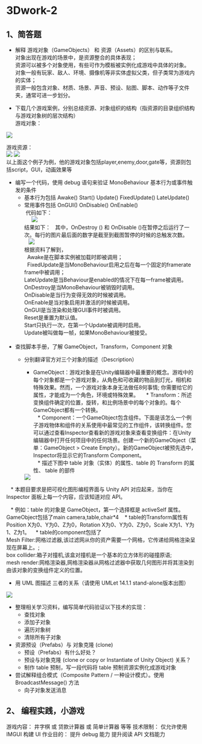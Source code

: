 # 3Dwork-2
## 1、简答题
* 解释 游戏对象（GameObjects） 和 资源（Assets）的区别与联系。  
 对象出现在游戏的场景中，是资源整合的具体表现；  
 资源可以被多个对象使用，有些可作为模板被实例化成游戏中具体的对象。  
 对象一般有玩家、敌人、环境、摄像机等非实体虚拟父类，但子类常为游戏内的实体；  
 资源一般包含对象、材质、场景、声音、预设、贴图、脚本、动作等子文件夹，通常可进一步划分。


* 下载几个游戏案例，分别总结资源、对象组织的结构（指资源的目录组织结构与游戏对象树的层次结构）<br/>
游戏对象：
 <img src="http://imglf6.nosdn.127.net/img/aHBnT05NNXVUK2hnRGlBZWVOQ2k2bkpKdlZGMXhQQlRDUzBvajlyNDRFenpNRFZDTUFsRldRPT0.jpg?imageView&thumbnail=500x0&quality=96&stripmeta=0&type=jpg"  />  
 
 游戏资源：  
 <img src="http://imglf3.nosdn.127.net/img/aHBnT05NNXVUK2hnRGlBZWVOQ2k2a1U2VXI1VGFoV25CWFRNWFk1Q2VGa09xaXhXOGpqbG9nPT0.jpg?imageView&thumbnail=500x0&quality=96&stripmeta=0&type=jpg"  />
  <img src="http://imglf4.nosdn.127.net/img/aHBnT05NNXVUK2hnRGlBZWVOQ2k2aHY1VmRnTXY2S2hodHZ0djVPbk1FYVNEZ0daRmFrd2N3PT0.jpg?imageView&thumbnail=500x0&quality=96&stripmeta=0&type=jpg"  />  
 以上面这个例子为例，他的游戏对象包括player,enemy,door,gate等，资源则包括script，GUI，动画效果等  
 

* 编写一个代码，使用 debug 语句来验证 MonoBehaviour 基本行为或事件触发的条件
  * 基本行为包括 Awake() Start() Update() FixedUpdate() LateUpdate()
  * 常用事件包括 OnGUI() OnDisable() OnEnable()  
  代码如下：  
      <img src="http://imglf3.nosdn.127.net/img/aHBnT05NNXVUK2hnRGlBZWVOQ2k2aHBCcGp5U3d2VzNwNHlnYVdUbTZ3OHhUcERHNVRPcDRBPT0.jpg?imageView&thumbnail=500x0&quality=96&stripmeta=0&type=jpg"  />  
结果如下：  
其中，OnDestroy () 和 OnDisable ()在暂停之后运行了一次。每行的图片最后面的数字是截至到截图暂停的时候的总触发次数。  
    <img src="http://imglf4.nosdn.127.net/img/aHBnT05NNXVUK2hnRGlBZWVOQ2k2Z09aeWx2bytaM2E2ei9HN1pGeUtEOFdSSWg1Tk0yb0RBPT0.jpg?imageView&thumbnail=500x0&quality=96&stripmeta=0&type=jpg"  />  
根据资料了解到，  
   Awake是在脚本实例被加载时即被调用；  
   FixedUpdate是当MonoBehaviour启用之后在每一个固定的framerate frame中被调用；  
   LateUpdate是当Behaviour是enabled的情况下在每一frame被调用。  
   OnDestroy是当MonoBehaviour被销毁时调用。  
   OnDisable是当行为变得无效的时候被调用。  
   OnEnable是当对象启用并激活的时候被调用。  
   OnGUI是当渲染和处理GUI事件时被调用。  
   Reset是重置为默认值。  
   Start只执行一次，在第一个Update被调用时启用。  
   Update被叫做每一帧，如果MonoBehaviour被接受。  
    
* 查找脚本手册，了解 GameObject，Transform，Component 对象
  * 分别翻译官方对三个对象的描述（Description）  
    * GameObject：游戏对象是在Unity编辑器中最重要的概念。游戏中的每个对象都是一个游戏对象，从角色和可收藏的物品到灯光，相机和特殊效果。然而，一个游戏对象本身无法做任8何事情; 你需要给它的属性，才能成为一个角色，环境或特殊效果。  
    * Transform：所述变换组件确定的位置，旋转，和比例场景中的每个对象的。每个GameObject都有一个转换。  
    * Component：一个GameObject包含组件。下面是该怎么一个例子游戏物体和组件的关系使用中最常见的工作组件，该转换组件。您可以通过查看Inspector查看新的游戏对象来查看变换组件：在Unity编辑器中打开任何项目中的任何场景。创建一个新的GameObject（菜单：GameObject > Create Empty）。新的GameObject被预先选中，Inspector将显示它的Transform Component。  
   
  * 描述下图中 table 对象（实体）的属性、table 的 Transform 的属性、 table 的部件  
  
    <img src="https://pmlpml.github.io/unity3d-learning/images/ch02/ch02-homework.png"  />  
    * 本题目要求是把可视化图形编程界面与 Unity API 对应起来，当你在 Inspector 面板上每一个内容，应该知道对应 API。   
     
    * 例如：table 的对象是 GameObject，第一个选择框是 activeSelf 属性。GameObject包括了main camera,table,chair*4
    * table的Transform属性有Position X为0、Y为0、Z为0，Rotation X为0、Y为0、Z为0，Scale X为1、Y为1、Z为1。
    * table的component包括了  
      Mesh Filter:网格过滤器,该过滤网从你的资产需要一个网格，它传递给网格渲染呈现在屏幕上。;  
      box collider:箱子对撞机,该盒对撞机是一个基本的立方体形的碰撞原语;  
      mesh render:网格渲染器,网格渲染器从网格过滤器中获取几何图形并将其渲染到由该对象的变换组件定义的位置。
      
  * 用 UML 图描述 三者的关系（请使用 UMLet 14.1.1 stand-alone版本出图）
 
  <img src="http://imglf5.nosdn.127.net/img/aHBnT05NNXVUK2hDN0ZrU3RoSmRkMk1iZ0NGNzFDM08vYWNybDlXQTRXYWl5YWkrZG5LMnlnPT0.png?imageView&thumbnail=500x0&quality=96&stripmeta=0"  />  
  
  
  
  
  * 整理相关学习资料，编写简单代码验证以下技术的实现：
    * 查找对象
    * 添加子对象
    * 遍历对象树
    * 清除所有子对象
  * 资源预设（Prefabs）与 对象克隆 (clone)
    * 预设（Prefabs）有什么好处？
    * 预设与对象克隆 (clone or copy or Instantiate of Unity Object) 关系？
    * 制作 table 预制，写一段代码将 table 预制资源实例化成游戏对象
  * 尝试解释组合模式（Composite Pattern / 一种设计模式）。使用 BroadcastMessage() 方法
    * 向子对象发送消息
    
## 2、 编程实践，小游戏  

游戏内容： 井字棋 或 贷款计算器 或 简单计算器 等等
技术限制： 仅允许使用 IMGUI 构建 UI
作业目的：
提升 debug 能力
提升阅读 API 文档能力
